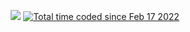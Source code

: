 <p align="center">
<a href="https://wakatime.com"><img src="https://wakatime.com/share/@vavaheirro_marketjs/0059d8b5-8e26-4518-9907-f6b929aec775.svg" /></a>
<a href="https://wakatime.com/"><img src="https://wakatime.com/badge/user/15e003e7-fa38-421a-8ade-d8535e6c1430.svg" alt="Total time coded since Feb 17 2022" /></a>
</p>

